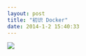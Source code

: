 ```yaml
---
layout: post
title: "初识 Docker"
date: 2014-1-2 15:40:33
---
```

![](http://2.bp.blogspot.com/-6bjnf703MRY/U6mzyawC2KI/AAAAAAAABic/RdB3XkyLduY/s1600/docker_logo.png)
